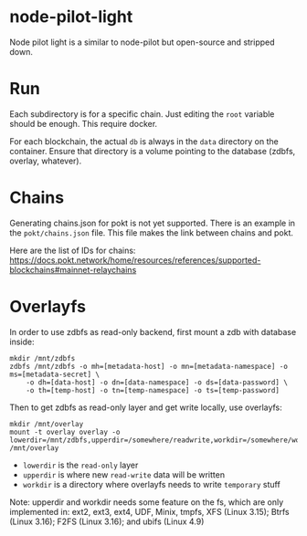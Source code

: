 # node-pilot-light

Node pilot light is a similar to node-pilot but open-source and stripped down.

# Run

Each subdirectory is for a specific chain. Just editing the `root` variable should be enough.
This require docker.

For each blockchain, the actual `db` is always in the `data` directory on the container.
Ensure that directory is a volume pointing to the database (zdbfs, overlay, whatever).

# Chains

Generating chains.json for pokt is not yet supported. There is an example in the `pokt/chains.json` file.
This file makes the link between chains and pokt.

Here are the list of IDs for chains:
https://docs.pokt.network/home/resources/references/supported-blockchains#mainnet-relaychains

# Overlayfs

In order to use zdbfs as read-only backend, first mount a zdb with database inside:
```
mkdir /mnt/zdbfs
zdbfs /mnt/zdbfs -o mh=[metadata-host] -o mn=[metadata-namespace] -o ms=[metadata-secret] \
    -o dh=[data-host] -o dn=[data-namespace] -o ds=[data-password] \
    -o th=[temp-host] -o tn=[temp-namespace] -o ts=[temp-password]
```

Then to get zdbfs as read-only layer and get write locally, use overlayfs:
```
mkdir /mnt/overlay
mount -t overlay overlay -o lowerdir=/mnt/zdbfs,upperdir=/somewhere/readwrite,workdir=/somewhere/workdir /mnt/overlay
```

- `lowerdir` is the `read-only` layer
- `upperdir` is where new `read-write` data will be written
- `workdir` is a directory where overlayfs needs to write `temporary` stuff

Note: upperdir and workdir needs some feature on the fs, which are only implemented in: ext2, ext3, ext4,
UDF, Minix, tmpfs, XFS (Linux 3.15); Btrfs (Linux 3.16); F2FS (Linux 3.16); and ubifs (Linux 4.9)

